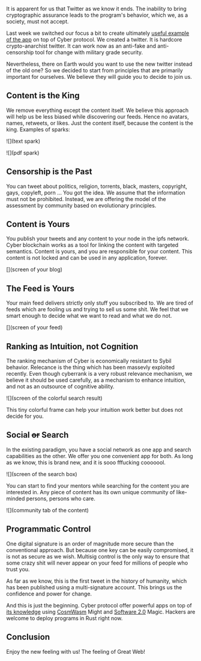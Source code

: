 It is apparent for us that Twitter as we know it ends. The inability to bring cryptographic assurance leads to the program's behavior, which we, as a society, must not accept.

Last week we switched our focus a bit to create ultimately [useful example of the app]() on top of Cyber protocol. We created a twitter. It is hardcore crypto-anarchist twitter. It can work now as an anti-fake and anti-censorship tool for change with military grade security.

Nevertheless, there on Earth would you want to use the new twitter instead of the old one? So we decided to start from principles that are primarily important for ourselves. We believe they will guide you to decide to join us.

## Content is the King

We remove everything except the content itself. We believe this approach will help us be less biased while discovering our feeds. Hence no avatars, names, retweets, or likes. Just the content itself, because the content is the king. Examples of sparks:

![](text spark)

![](pdf spark)

## Censorship is the Past

You can tweet about politics, religion, torrents, black, masters, copyright, gays, copyleft, porn ... You got the idea. We assume that the information must not be prohibited. Instead, we are offering the model of the assessment by community based on evolutionary principles.

## Content is Yours

You publish your tweets and any content to your node in the ipfs network. Cyber blockchain works as a tool for linking the content with targeted semantics. Content is yours, and you are responsible for your content. This content is not locked and can be used in any application, forever.

[](screen of your blog)

## The Feed is Yours

Your main feed delivers strictly only stuff you subscribed to. We are tired of feeds which are fooling us and trying to sell us some shit. We feel that we smart enough to decide what we want to read and what we do not.

[](screen of your feed)

## Ranking as Intuition, not Cognition

The ranking mechanism of Cyber is economically resistant to Sybil behavior. Relecance is the thing which has been massevly exploited recently. Even though cyberrank is a very robust relevance mechanism, we believe it should be used carefully, as a mechanism to enhance intuition, and not as an outsource of cognitive ability.

![](screen of the colorful search result)

This tiny colorful frame can help your intuition work better but does not decide for you.

## Social ~~or~~ Search

In the existing paradigm, you have a social network as one app and search capabilities as the other. We offer you one convenient app for both. As long as we know, this is brand new, and it is sooo fffucking cooooool.

![](screen of the search box)

You can start to find your mentors while searching for the content you are interested in. Any piece of content has its own unique community of like-minded persons, persons who care.

![](community tab of the content)


## Programmatic Control

One digital signature is an order of magnitude more secure than the conventional approach. But because one key can be easily compromised, it is not as secure as we wish. Multisig control is the only way to ensure that some crazy shit will never appear on your feed for millions of people who trust you.

As far as we know, this is the first tweet in the history of humanity, which has been published using a multi-signature account. This brings us the confidence and power for change.


And this is just the beginning. Cyber protocol offer powerful apps on top of [its knowledge](https://cyber.page/brain/knowledge) using [CosmWasm](https://www.cosmwasm.com/) Might and [Software 2.0](https://medium.com/@karpathy/software-2-0-a64152b37c35) Magic. Hackers are welcome to deploy programs in Rust right now.

## Conclusion

Enjoy the new feeling with us! The feeling of Great Web!
